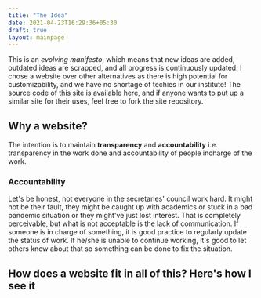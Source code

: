 ```yaml
---
title: "The Idea"
date: 2021-04-23T16:29:36+05:30
draft: true
layout: mainpage
---
```


This is an *evolving manifesto*, which means that new ideas are added, outdated ideas are scrapped, and all progress is continuously updated. I chose a website over other alternatives as there is high potential for customizability, and we have no shortage of techies in our institute! The source code of this site is available here, and if anyone wants to put up a similar site for their uses, feel free to fork the site repository.

## Why a website?
The intention is to maintain **transparency** and **accountability** i.e. transparency in the work done and accountability of people incharge of the work. 

### Accountability
Let's be honest, not everyone in the secretaries' council work hard. It might not be their fault, they might be caught up with academics or stuck in a bad pandemic situation or they might've just lost interest. That is completely perceivable, but what is not acceptable is the lack of communication. If someone is in charge of something, it is good practice to regularly update the status of work. If he/she is unable to continue working, it's good to let others know about that so something can be done to fix the situation.

How does a website fit in all of this? Here's how I see it
- 
